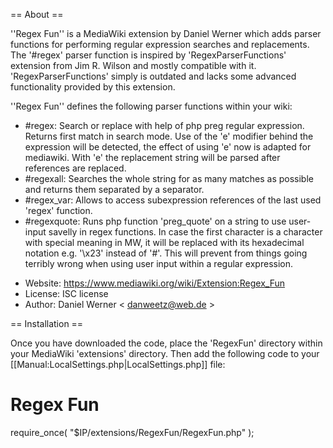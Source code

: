 == About ==

''Regex Fun'' is a MediaWiki extension by Daniel Werner which adds parser functions for performing regular expression
searches and replacements.
The '#regex' parser function is inspired by 'RegexParserFunctions' extension from Jim R. Wilson and mostly compatible
with it. 'RegexParserFunctions' simply is outdated and lacks some advanced functionality provided by this extension.

''Regex Fun'' defines the following parser functions within your wiki:

 - #regex:        Search or replace with help of php preg regular expression. Returns first match in search mode.
                  Use of the 'e' modifier behind the expression will be detected, the effect of using 'e' now is
                  adapted for mediawiki. With 'e' the replacement string will be parsed after references are replaced.
 - #regexall:     Searches the whole string for as many matches as possible and returns them separated by a separator.
 - #regex_var:    Allows to access subexpression references of the last used 'regex' function.
 - #regexquote:   Runs php function 'preg_quote' on a string to use user-input savelly in regex functions. In case the
                  first character is a character with special meaning in MW, it will be replaced with its hexadecimal
                  notation e.g. '\x23' instead of '#'. This will prevent from things going terribly wrong when using
                  user input within a regular expression.

* Website: https://www.mediawiki.org/wiki/Extension:Regex_Fun
* License: ISC license
* Author:  Daniel Werner < danweetz@web.de >


== Installation ==

Once you have downloaded the code, place the 'RegexFun' directory within your
MediaWiki 'extensions' directory. Then add the following code to your
[[Manual:LocalSettings.php|LocalSettings.php]] file:

 # Regex Fun
 require_once( "$IP/extensions/RegexFun/RegexFun.php" );
